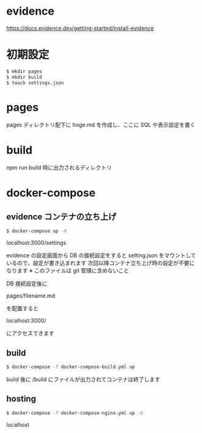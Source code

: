 # evidence
https://docs.evidence.dev/getting-started/install-evidence

# 初期設定
```sh
$ mkdir pages
$ mkdir build
$ touch settings.json
```

# pages
pages ディレクトリ配下に hoge.md を作成し、ここに SQL や表示設定を書く

# build
npm run build 時に出力されるディレクトリ

# docker-compose
## evidence コンテナの立ち上げ

```sh
$ docker-compose up -d
```

localhost:3000/settings

evidence の設定画面から DB の接続設定をすると
setting.json をマウントしているので、設定が書き込まれます
次回以降コンテナ立ち上げ時の設定が不要になります
※ このファイルは git 管理に含めないこと

DB 接続設定後に

pages/filename.md

を配置すると

localhost:3000/<filename>

にアクセスできます

## build

```sh
$ docker-compose -f docker-compose-build.yml up
```

build 後に /build にファイルが出力されてコンテナは終了します

## hosting

```sh
$ docker-compose -f docker-compose-nginx.yml up -d
```

localhost
